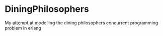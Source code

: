 # DiningPhilosophers
My attempt at modelling the dining philosophers concurrent programming problem in erlang
